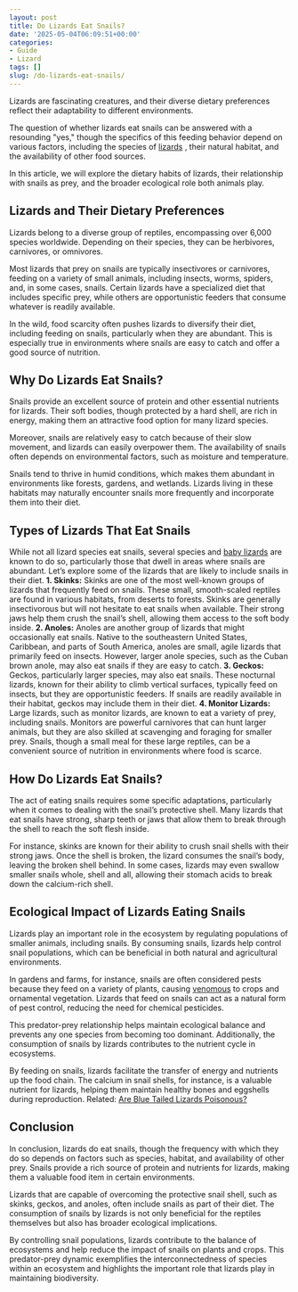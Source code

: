 ```yaml
---
layout: post
title: Do Lizards Eat Snails?
date: '2025-05-04T06:09:51+00:00'
categories:
- Guide
- Lizard
tags: []
slug: /do-lizards-eat-snails/
---
```


Lizards are fascinating creatures, and their diverse dietary preferences reflect their adaptability to different environments.

The question of whether lizards eat snails can be answered with a resounding "yes," though the specifics of this feeding behavior depend on various factors, including the species of
[lizards](https://ucanr.edu/sites/MarinMG/files/116745.pdf)
, their natural habitat, and the availability of other food sources.

In this article, we will explore the dietary habits of lizards, their relationship with snails as prey, and the broader ecological role both animals play.
## Lizards and Their Dietary Preferences
Lizards belong to a diverse group of reptiles, encompassing over 6,000 species worldwide. Depending on their species, they can be herbivores, carnivores, or omnivores.

Most lizards that prey on snails are typically insectivores or carnivores, feeding on a variety of small animals, including insects, worms, spiders, and, in some cases, snails. Certain lizards have a specialized diet that includes specific prey, while others are opportunistic feeders that consume whatever is readily available.

In the wild, food scarcity often pushes lizards to diversify their diet, including feeding on snails, particularly when they are abundant. This is especially true in environments where snails are easy to catch and offer a good source of nutrition.
## Why Do Lizards Eat Snails?
Snails provide an excellent source of protein and other essential nutrients for lizards. Their soft bodies, though protected by a hard shell, are rich in energy, making them an attractive food option for many lizard species.

Moreover, snails are relatively easy to catch because of their slow movement, and lizards can easily overpower them. The availability of snails often depends on environmental factors, such as moisture and temperature.

Snails tend to thrive in humid conditions, which makes them abundant in environments like forests, gardens, and wetlands. Lizards living in these habitats may naturally encounter snails more frequently and incorporate them into their diet.
## Types of Lizards That Eat Snails
While not all lizard species eat snails, several species and
[baby lizards](https://pestpolicy.com/what-do-baby-lizards-eat/)
are known to do so, particularly those that dwell in areas where snails are abundant. Let’s explore some of the lizards that are likely to include snails in their diet.
**1. Skinks:**
Skinks are one of the most well-known groups of lizards that frequently feed on snails. These small, smooth-scaled reptiles are found in various habitats, from deserts to forests. Skinks are generally insectivorous but will not hesitate to eat snails when available. Their strong jaws help them crush the snail’s shell, allowing them access to the soft body inside.
**2. Anoles:**
Anoles are another group of lizards that might occasionally eat snails. Native to the southeastern United States, Caribbean, and parts of South America, anoles are small, agile lizards that primarily feed on insects. However, larger anole species, such as the Cuban brown anole, may also eat snails if they are easy to catch.
**3. Geckos:**
Geckos, particularly larger species, may also eat snails. These nocturnal lizards, known for their ability to climb vertical surfaces, typically feed on insects, but they are opportunistic feeders. If snails are readily available in their habitat, geckos may include them in their diet.
**4. Monitor Lizards:**
Large lizards, such as monitor lizards, are known to eat a variety of prey, including snails. Monitors are powerful carnivores that can hunt larger animals, but they are also skilled at scavenging and foraging for smaller prey. Snails, though a small meal for these large reptiles, can be a convenient source of nutrition in environments where food is scarce.
## How Do Lizards Eat Snails?
The act of eating snails requires some specific adaptations, particularly when it comes to dealing with the snail’s protective shell. Many lizards that eat snails have strong, sharp teeth or jaws that allow them to break through the shell to reach the soft flesh inside.

For instance, skinks are known for their ability to crush snail shells with their strong jaws. Once the shell is broken, the lizard consumes the snail’s body, leaving the broken shell behind. In some cases, lizards may even swallow smaller snails whole, shell and all, allowing their stomach acids to break down the calcium-rich shell.
## Ecological Impact of Lizards Eating Snails
Lizards play an important role in the ecosystem by regulating populations of smaller animals, including snails. By consuming snails, lizards help control snail populations, which can be beneficial in both natural and agricultural environments.

In gardens and farms, for instance, snails are often considered pests because they feed on a variety of plants, causing
[venomous](https://pestpolicy.com/are-lizards-poisonous/)
to crops and ornamental vegetation. Lizards that feed on snails can act as a natural form of pest control, reducing the need for chemical pesticides.

This predator-prey relationship helps maintain ecological balance and prevents any one species from becoming too dominant. Additionally, the consumption of snails by lizards contributes to the nutrient cycle in ecosystems.

By feeding on snails, lizards facilitate the transfer of energy and nutrients up the food chain. The calcium in snail shells, for instance, is a valuable nutrient for lizards, helping them maintain healthy bones and eggshells during reproduction.
Related:
[Are Blue Tailed Lizards Poisonous?](https://pestpolicy.com/are-blue-tailed-lizards-poisonous/)
## Conclusion
In conclusion, lizards do eat snails, though the frequency with which they do so depends on factors such as species, habitat, and availability of other prey. Snails provide a rich source of protein and nutrients for lizards, making them a valuable food item in certain environments.

Lizards that are capable of overcoming the protective snail shell, such as skinks, geckos, and anoles, often include snails as part of their diet. The consumption of snails by lizards is not only beneficial for the reptiles themselves but also has broader ecological implications.

By controlling snail populations, lizards contribute to the balance of ecosystems and help reduce the impact of snails on plants and crops. This predator-prey dynamic exemplifies the interconnectedness of species within an ecosystem and highlights the important role that lizards play in maintaining biodiversity.
